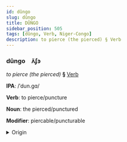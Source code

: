 ```yaml
---
id: dûngo
slug: dûngo
title: DÛNGO
sidebar_position: 505
tags: [dûngo, Verb, Niger-Congo]
description: to pierce (the pierced) § Verb
---
```


### dûngo&emsp;<span kind="abugida">ʌ̃ʄꜿ</span>

*to pierce (the pierced)* **§** [Verb](../../tags/Verb)

**IPA**: /ˈdun.gɑ/

**Verb**: to pierce/puncture

**Noun**: the pierced/punctured

**Modifier**: piercable/puncturable

<details>
    <summary>Origin</summary>
    Swahili -dunga [duŋga]<br/>
    <em>Niger-Congo Language Family</em>
</details>